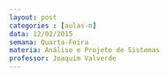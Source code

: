 ```yaml
---
layout: post
categories : [aulas-n]
data: 12/02/2015
semana: Quarta-Feira
materia: Análise e Projeto de Sistemas
professor: Joaquim Valverde
---
```


